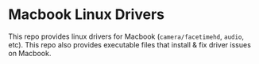 # Macbook Linux Drivers

This repo provides linux drivers for Macbook (`camera/facetimehd`, `audio`, etc). This repo also provides
executable files that install & fix driver issues on Macbook.
